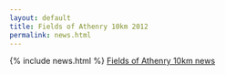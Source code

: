 ```yaml
---
layout: default
title: Fields of Athenry 10km 2012 
permalink: news.html
---
```

{% include news.html %}
[Fields of Athenry 10km news](http://www.athenryac.com/news/fields-athenry-10km)

